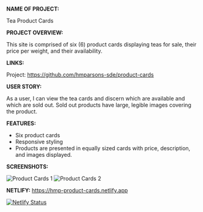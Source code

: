 **NAME OF PROJECT:**

Tea Product Cards

**PROJECT OVERVIEW:**

This site is comprised of six (6) product cards displaying teas for sale, their price per weight, and their availability. 

**LINKS:**

Project: https://github.com/hmparsons-sde/product-cards

**USER STORY:**

As a user, I can view the tea cards and discern which are available and which are sold out. Sold out products have large, legible images covering the product.

**FEATURES:**

- Six product cards
- Responsive styling
- Products are presented in equally sized cards with price, description, and images displayed.

**SCREENSHOTS:**

![Product Cards 1](https://user-images.githubusercontent.com/67122062/106403224-170f1800-63f3-11eb-9374-3a617f4f49a0.png)
![Product Cards 2](https://user-images.githubusercontent.com/67122062/106403229-1aa29f00-63f3-11eb-928f-71cdb50dbba9.png)

**NETLIFY:**
https://hmp-product-cards.netlify.app

[![Netlify Status](https://api.netlify.com/api/v1/badges/4cbfee15-c6e4-4b92-b434-eba2fdecb00b/deploy-status)](https://app.netlify.com/sites/hmp-product-cards/deploys)
